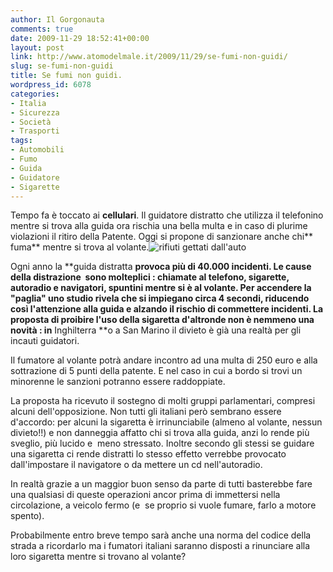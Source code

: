 ```yaml
---
author: Il Gorgonauta
comments: true
date: 2009-11-29 18:52:41+00:00
layout: post
link: http://www.atomodelmale.it/2009/11/29/se-fumi-non-guidi/
slug: se-fumi-non-guidi
title: Se fumi non guidi.
wordpress_id: 6078
categories:
- Italia
- Sicurezza
- Società
- Trasporti
tags:
- Automobili
- Fumo
- Guida
- Guidatore
- Sigarette
---
```


Tempo fa è toccato ai **cellulari**. Il guidatore distratto che utilizza il telefonino mentre si trova alla guida ora rischia una bella multa e in caso di plurime violazioni il ritiro della Patente. Oggi si propone di sanzionare anche chi** fuma** mentre si trova al volante.![rifiuti gettati dall'auto](http://www.atomodelmale.it/wp-content/uploads/2009/08/rifiuti-gettati-dallauto-300x225.jpg)

Ogni anno la **guida distratta **provoca più di 40.000 incidenti. Le cause della distrazione  sono molteplici : chiamate al telefono, sigarette, autoradio e navigatori, spuntini mentre si è al volante. Per accendere la "paglia" uno studio rivela che si impiegano circa 4 secondi, riducendo così l'attenzione alla guida e alzando il rischio di commettere incidenti. La proposta di proibire l'uso della sigaretta d'altronde non è nemmeno una novità : in** Inghilterra **o a San Marino il divieto è già una realtà per gli incauti guidatori.

Il fumatore al volante potrà andare incontro ad una multa di 250 euro e alla sottrazione di 5 punti della patente. E nel caso in cui a bordo si trovi un minorenne le sanzioni potranno essere raddoppiate.

<!-- more -->


La proposta ha ricevuto il sostegno di molti gruppi parlamentari, compresi alcuni dell'opposizione. Non tutti gli italiani però sembrano essere d'accordo: per alcuni la sigaretta è irrinunciabile (almeno al volante, nessun divieto!!) e non danneggia affatto chi si trova alla guida, anzi lo rende più sveglio, più lucido e  meno stressato. Inoltre secondo gli stessi se guidare una sigaretta ci rende distratti lo stesso effetto verrebbe provocato dall'impostare il navigatore o da mettere un cd nell'autoradio.

In realtà grazie a un maggior buon senso da parte di tutti basterebbe fare una qualsiasi di queste operazioni ancor prima di immettersi nella circolazione, a veicolo fermo (e  se proprio si vuole fumare, farlo a motore spento).

Probabilmente entro breve tempo sarà anche una norma del codice della strada a ricordarlo ma i fumatori italiani saranno disposti a rinunciare alla loro sigaretta mentre si trovano al volante?
